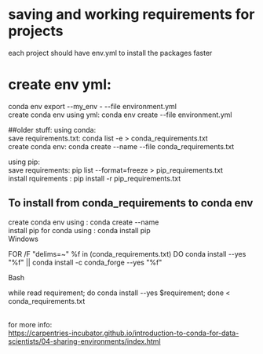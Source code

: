 # saving and working requirements for projects

each project should have env.yml to install the packages faster <br />
# create env yml:<br />
conda env export --my_env - --file environment.yml <br />
create conda env using yml: conda env create --file environment.yml <br />


##older stuff: 
using conda:<br />
save requirements.txt: conda list -e > conda_requirements.txt<br />
create conda env: conda create --name --file conda_requirements.txt<br />

using pip:<br />
save requirements: pip list --format=freeze > pip_requirements.txt<br />
install rquirements : pip install -r pip_requirements.txt<br />


## To install from  conda_requirements to conda env 
create conda env using : conda create --name <env name> <br />
install pip for conda using : conda install pip <br />
Windows <br />

FOR /F "delims=~" %f in (conda_requirements.txt) DO conda install --yes "%f" || conda install -c conda_forge --yes "%f"<br />

Bash<br />

while read requirement; do conda install --yes $requirement; done < conda_requirements.txt<br /> <br />

 for more info: <br />
 https://carpentries-incubator.github.io/introduction-to-conda-for-data-scientists/04-sharing-environments/index.html
